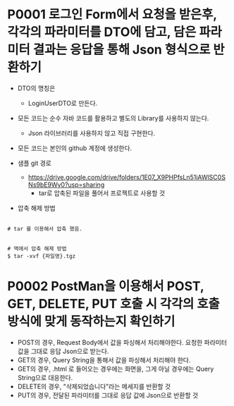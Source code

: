 # P0001 로그인 Form에서 요청을 받은후, 각각의 파라미터를 DTO에 담고, 담은 파라미터 결과는 응답을 통해 Json 형식으로 반환하기

- DTO의 명칭은
    - LoginUserDTO로 만든다.
- 모든 코드는 순수 자바 코드를 활용하고 별도의 Library를 사용하지 않는다.
    - Json 라이브러리를 사용하지 않고 직접 구현한다.
- 모든 코드는 본인의 github 계정에 생성한다.
- 샘플 git 경로
    - https://drive.google.com/drive/folders/1E07_X9PHPfsLn51jAWlSC0SNs9bE9Wy0?usp=sharing
        - tar로 압축된 파일을 풀어서 프로젝트로 사용할 것

- 압축 해제 방법
```shell

# tar 를 이용해서 압축 했음. 


# 맥에서 압축 해제 방법 
$ tar -xvf {파일명}.tgz

```

# P0002 PostMan을 이용해서 POST, GET, DELETE, PUT 호출 시 각각의 호출 방식에 맞게 동작하는지 확인하기 

- POST의 경우, Request Body에서 값을 파싱해서 처리해야한다. 요청한 파라미터 값을 그대로 응답 Json으로 받는다. 
- GET의 경우, Query String을 통해서 값을 파싱해서 처리해야 한다. 
- GET의 경우, .html 로 들어오는 경우에는 화면을, 그게 아닐 경우에는 Query String으로 대응한다. 
- DELETE의 경우, "삭제되었습니다"라는 메세지를 반환할 것 
- PUT의 경우, 전달된 파라미터를 그대로 응답 값에 Json으로 반환할 것 
